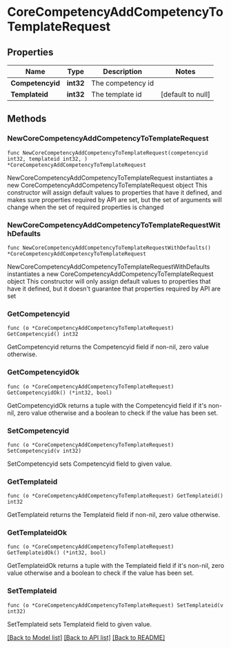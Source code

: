 # CoreCompetencyAddCompetencyToTemplateRequest

## Properties

Name | Type | Description | Notes
------------ | ------------- | ------------- | -------------
**Competencyid** | **int32** | The competency id | 
**Templateid** | **int32** | The template id | [default to null]

## Methods

### NewCoreCompetencyAddCompetencyToTemplateRequest

`func NewCoreCompetencyAddCompetencyToTemplateRequest(competencyid int32, templateid int32, ) *CoreCompetencyAddCompetencyToTemplateRequest`

NewCoreCompetencyAddCompetencyToTemplateRequest instantiates a new CoreCompetencyAddCompetencyToTemplateRequest object
This constructor will assign default values to properties that have it defined,
and makes sure properties required by API are set, but the set of arguments
will change when the set of required properties is changed

### NewCoreCompetencyAddCompetencyToTemplateRequestWithDefaults

`func NewCoreCompetencyAddCompetencyToTemplateRequestWithDefaults() *CoreCompetencyAddCompetencyToTemplateRequest`

NewCoreCompetencyAddCompetencyToTemplateRequestWithDefaults instantiates a new CoreCompetencyAddCompetencyToTemplateRequest object
This constructor will only assign default values to properties that have it defined,
but it doesn't guarantee that properties required by API are set

### GetCompetencyid

`func (o *CoreCompetencyAddCompetencyToTemplateRequest) GetCompetencyid() int32`

GetCompetencyid returns the Competencyid field if non-nil, zero value otherwise.

### GetCompetencyidOk

`func (o *CoreCompetencyAddCompetencyToTemplateRequest) GetCompetencyidOk() (*int32, bool)`

GetCompetencyidOk returns a tuple with the Competencyid field if it's non-nil, zero value otherwise
and a boolean to check if the value has been set.

### SetCompetencyid

`func (o *CoreCompetencyAddCompetencyToTemplateRequest) SetCompetencyid(v int32)`

SetCompetencyid sets Competencyid field to given value.


### GetTemplateid

`func (o *CoreCompetencyAddCompetencyToTemplateRequest) GetTemplateid() int32`

GetTemplateid returns the Templateid field if non-nil, zero value otherwise.

### GetTemplateidOk

`func (o *CoreCompetencyAddCompetencyToTemplateRequest) GetTemplateidOk() (*int32, bool)`

GetTemplateidOk returns a tuple with the Templateid field if it's non-nil, zero value otherwise
and a boolean to check if the value has been set.

### SetTemplateid

`func (o *CoreCompetencyAddCompetencyToTemplateRequest) SetTemplateid(v int32)`

SetTemplateid sets Templateid field to given value.



[[Back to Model list]](../README.md#documentation-for-models) [[Back to API list]](../README.md#documentation-for-api-endpoints) [[Back to README]](../README.md)


